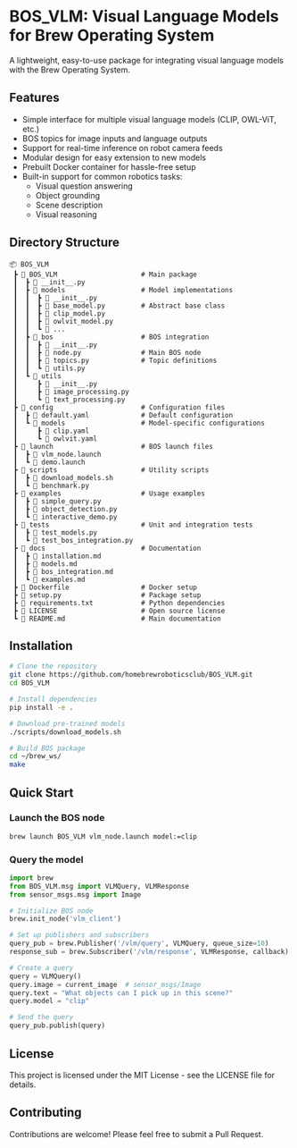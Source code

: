 # BOS_VLM: Visual Language Models for Brew Operating System

A lightweight, easy-to-use package for integrating visual language models with the Brew Operating System.

## Features

- Simple interface for multiple visual language models (CLIP, OWL-ViT, etc.)
- BOS topics for image inputs and language outputs
- Support for real-time inference on robot camera feeds
- Modular design for easy extension to new models
- Prebuilt Docker container for hassle-free setup
- Built-in support for common robotics tasks:
  - Visual question answering
  - Object grounding
  - Scene description
  - Visual reasoning

## Directory Structure

```
📦 BOS_VLM
 ┣ 📂 BOS_VLM                     # Main package
 ┃  ┣ 📜 __init__.py
 ┃  ┣ 📂 models                   # Model implementations
 ┃  ┃  ┣ 📜 __init__.py
 ┃  ┃  ┣ 📜 base_model.py         # Abstract base class
 ┃  ┃  ┣ 📜 clip_model.py
 ┃  ┃  ┣ 📜 owlvit_model.py
 ┃  ┃  ┗ 📜 ...
 ┃  ┣ 📂 bos                      # BOS integration
 ┃  ┃  ┣ 📜 __init__.py
 ┃  ┃  ┣ 📜 node.py               # Main BOS node
 ┃  ┃  ┣ 📜 topics.py             # Topic definitions
 ┃  ┃  ┗ 📜 utils.py
 ┃  ┗ 📂 utils
 ┃     ┣ 📜 __init__.py
 ┃     ┣ 📜 image_processing.py
 ┃     ┗ 📜 text_processing.py
 ┣ 📂 config                      # Configuration files
 ┃  ┣ 📜 default.yaml             # Default configuration
 ┃  ┗ 📂 models                   # Model-specific configurations
 ┃     ┣ 📜 clip.yaml
 ┃     ┗ 📜 owlvit.yaml
 ┣ 📂 launch                      # BOS launch files
 ┃  ┣ 📜 vlm_node.launch
 ┃  ┗ 📜 demo.launch
 ┣ 📂 scripts                     # Utility scripts
 ┃  ┣ 📜 download_models.sh
 ┃  ┗ 📜 benchmark.py
 ┣ 📂 examples                    # Usage examples
 ┃  ┣ 📜 simple_query.py
 ┃  ┣ 📜 object_detection.py
 ┃  ┗ 📜 interactive_demo.py
 ┣ 📂 tests                       # Unit and integration tests
 ┃  ┣ 📜 test_models.py
 ┃  ┗ 📜 test_bos_integration.py
 ┣ 📂 docs                        # Documentation
 ┃  ┣ 📜 installation.md
 ┃  ┣ 📜 models.md
 ┃  ┣ 📜 bos_integration.md
 ┃  ┗ 📜 examples.md
 ┣ 📜 Dockerfile                  # Docker setup
 ┣ 📜 setup.py                    # Package setup
 ┣ 📜 requirements.txt            # Python dependencies
 ┣ 📜 LICENSE                     # Open source license
 ┗ 📜 README.md                   # Main documentation
```

## Installation

```bash
# Clone the repository
git clone https://github.com/homebrewroboticsclub/BOS_VLM.git
cd BOS_VLM

# Install dependencies
pip install -e .

# Download pre-trained models
./scripts/download_models.sh

# Build BOS package
cd ~/brew_ws/
make
```

## Quick Start

### Launch the BOS node

```bash
brew launch BOS_VLM vlm_node.launch model:=clip
```

### Query the model

```python
import brew
from BOS_VLM.msg import VLMQuery, VLMResponse
from sensor_msgs.msg import Image

# Initialize BOS node
brew.init_node('vlm_client')

# Set up publishers and subscribers
query_pub = brew.Publisher('/vlm/query', VLMQuery, queue_size=10)
response_sub = brew.Subscriber('/vlm/response', VLMResponse, callback)

# Create a query
query = VLMQuery()
query.image = current_image  # sensor_msgs/Image
query.text = "What objects can I pick up in this scene?"
query.model = "clip"

# Send the query
query_pub.publish(query)
```

## License

This project is licensed under the MIT License - see the LICENSE file for details.

## Contributing

Contributions are welcome! Please feel free to submit a Pull Request.